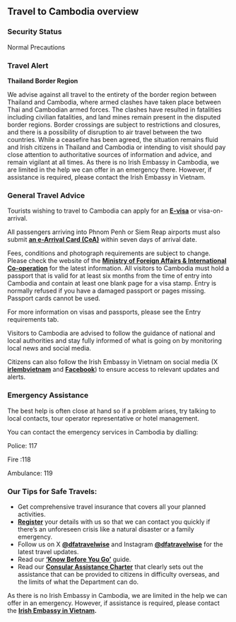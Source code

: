 ## Travel to Cambodia overview

### **Security Status**

Normal Precautions

### **Travel Alert**

**Thailand Border Region**

We advise against all travel to the entirety of the border region between Thailand and Cambodia, where armed clashes have taken place between Thai and Cambodian armed forces. The clashes have resulted in fatalities including civilian fatalities, and land mines remain present in the disputed border regions. Border crossings are subject to restrictions and closures, and there is a possibility of disruption to air travel between the two countries. While a ceasefire has been agreed, the situation remains fluid and Irish citizens in Thailand and Cambodia or intending to visit should pay close attention to authoritative sources of information and advice, and remain vigilant at all times. As there is no Irish Embassy in Cambodia, we are limited in the help we can offer in an emergency there. However, if assistance is required, please contact the Irish Embassy in Vietnam.

### **General Travel Advice**

Tourists wishing to travel to Cambodia can apply for an [**E-visa**](https://www.evisa.gov.kh/) or visa-on-arrival.

All passengers arriving into Phnom Penh or Siem Reap airports must also submit [**an e-Arrival Card (CeA)**](https://arrival.gov.kh/) within seven days of arrival date.

Fees, conditions and photograph requirements are subject to change. Please check the website of the [**Ministry of Foreign Affairs & International Co-operation**](https://www.evisa.gov.kh/) for the latest information. All visitors to Cambodia must hold a passport that is valid for at least six months from the time of entry into Cambodia and contain at least one blank page for a visa stamp. Entry is normally refused if you have a damaged passport or pages missing. Passport cards cannot be used.

For more information on visas and passports, please see the Entry requirements tab.

Visitors to Cambodia are advised to follow the guidance of national and local authorities and stay fully informed of what is going on by monitoring local news and social media.

Citizens can also follow the Irish Embassy in Vietnam on social media (X [**irlembvietnam**](https://twitter.com/irlembvietnam) and [**Facebook**](https://www.facebook.com/irishembassyinvietnam/)) to ensure access to relevant updates and alerts.

### **Emergency Assistance**

The best help is often close at hand so if a problem arises, try talking to local contacts, tour operator representative or hotel management.

You can contact the emergency services in Cambodia by dialling:

Police: 117

Fire :118

Ambulance: 119

### **Our Tips for Safe Travels:**

* Get comprehensive travel insurance that covers all your planned activities.
* [**Register**](https://www.ireland.ie/en/dfa/overseas-travel/citizens-registration/) your details with us so that we can contact you quickly if there’s an unforeseen crisis like a natural disaster or a family emergency.
* Follow us on X [**@dfatravelwise**](https://www.twitter.com/DFATravelWise) and Instagram [**@dfatravelwise**](https://www.instagram.com/dfatravelwise/) for the latest travel updates.
* Read our [**‘Know Before You Go’**](https://www.ireland.ie/en/dfa/overseas-travel/know-before-you-go/) guide.
* Read our [**Consular Assistance Charter**](https://www.ireland.ie/en/dfa/overseas-travel/assistance-abroad/consular-assistance-charter/) that clearly sets out the assistance that can be provided to citizens in difficulty overseas, and the limits of what the Department can do.

As there is no Irish Embassy in Cambodia, we are limited in the help we can offer in an emergency. However, if assistance is required, please contact the [**Irish Embassy in Vietnam**](/en/vietnam/hanoi/)**.**